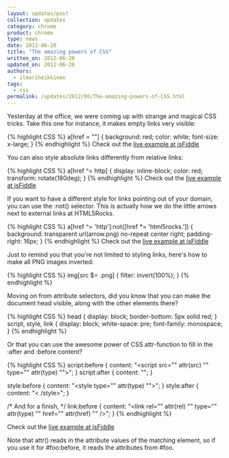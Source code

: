 ```yaml
---
layout: updates/post
collection: updates
category: chrome
product: chrome
type: news
date: 2012-06-20
title: "The amazing powers of CSS"
written_on: 2012-06-20
updated_on: 2012-06-20
authors:
  - ilmariheikkinen
tags:
  - css
permalink: /updates/2012/06/The-amazing-powers-of-CSS.html
---
```

Yesterday at the office, we were coming up with strange and magical CSS tricks. Take this one for instance, it makes empty links very visible:

{% highlight CSS %}
a[href = ""] {
  background: red;
  color: white;
  font-size: x-large;
}
{% endhighlight %}
Check out the [live example at jsFiddle](http://jsfiddle.net/VWYsk/)

You can also style absolute links differently from relative links:

{% highlight CSS %}
a[href ^= http] {
  display: inline-block;
  color: red;
  transform: rotate(180deg);
}
{% endhighlight %}
Check out the [live example at jsFiddle](:http://jsfiddle.net/RShhf/1/)

If you want to have a different style for links pointing out of your domain, you can use the :not() selector. This is actually how we do the little arrows next to external links at HTML5Rocks.

{% highlight CSS %}
a[href ^= 'http']:not([href *= 'html5rocks.']) {
  background: transparent url(arrow.png) no-repeat center right;
  padding-right: 16px;
}
{% endhighlight %}
Check out the [live example at jsFiddle](:http://jsfiddle.net/Sts9H/1/)

Just to remind you that you're not limited to styling links, here's how to make all PNG images inverted:

{% highlight CSS %}
img[src $= .png] {
  filter: invert(100%);
}
{% endhighlight %}

Moving on from attribute selectors, did you know that you can make the document head visible, along with the other elements there?

{% highlight CSS %}
head {
  display: block;
  border-bottom: 5px solid red;
}
script, style, link {
  display: block;
  white-space: pre;
  font-family: monospace;
}
{% endhighlight %}

Or that you can use the awesome power of CSS attr-function to fill in the :after and :before content?

{% highlight CSS %}
script:before {
  content: "<script src=\"" attr(src) "\" type=\"" attr(type) "\">";
}
script:after {
  content: "</script>";
}

style:before {
  content: "<style type=\"" attr(type) "\">";
}
style:after {
  content: "< /style>";
}

/* And for a finish, <link> */
link:before {
  content: "<link rel=\"" attr(rel) "\" type=\"" attr(type) "\" href=\"" attr(href) "\" />";
}
{% endhighlight %}

Check out the [live example at jsFiddle](http://jsfiddle.net/Wedjf/1/)

Note that attr() reads in the attribute values of the matching element, so if you use it for #foo:before, it reads the attributes from #foo.
